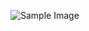 ![Sample Image](https://res.cloudinary.com/dzoebynoh/image/upload/v1734071016/i8dmsredwuliyoymc09f.png)

